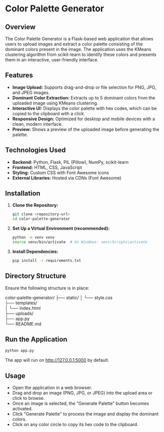 # Color Palette Generator

## Overview

The Color Palette Generator is a Flask-based web application that allows users to upload images and extract a color palette consisting of the dominant colors present in the image. The application uses the KMeans clustering algorithm from scikit-learn to identify these colors and presents them in an interactive, user-friendly interface.

## Features

* **Image Upload:** Supports drag-and-drop or file selection for PNG, JPG, and JPEG images.
* **Dominant Color Extraction:** Extracts up to 5 dominant colors from the uploaded image using KMeans clustering.
* **Interactive UI:** Displays the color palette with hex codes, which can be copied to the clipboard with a click.
* **Responsive Design:** Optimized for desktop and mobile devices with a clean, modern interface.
* **Preview:** Shows a preview of the uploaded image before generating the palette.

## Technologies Used

* **Backend:** Python, Flask, PIL (Pillow), NumPy, scikit-learn
* **Frontend:** HTML, CSS, JavaScript
* **Styling:** Custom CSS with Font Awesome icons
* **External Libraries:** Hosted via CDNs (Font Awesome)

## Installation

1.  **Clone the Repository:**

    ```bash
    git clone <repository-url>
    cd color-palette-generator
    ```

2.  **Set Up a Virtual Environment (recommended):**

    ```bash
    python -m venv venv
    source venv/bin/activate  # On Windows: venv\Scripts\activate
    ```

3.  **Install Dependencies:**

    ```bash
    pip install -r requirements.txt
    ```

## Directory Structure

Ensure the following structure is in place:

color-palette-generator/
├── static/ 
│   └── style.css  
├── templates/  
│   └── index.html  
├── uploads/  
├── app.py  
└── README.md  

## Run the Application

```bash
python app.py
```

The app will run on http://127.0.0.1:5000 by default.

## Usage
* Open the application in a web browser.
* Drag and drop an image (PNG, JPG, or JPEG) into the upload area or click to browse.
* Once an image is selected, the "Generate Palette" button becomes activated. 
* Click "Generate Palette" to process the image and display the dominant colors.
* Click on any color circle to copy its hex code to the clipboard.
